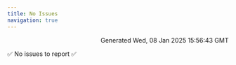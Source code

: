 ```yaml
---
title: No Issues
navigation: true
---
```


<p style="text-align:right;color:#cccs">
Generated Wed, 08 Jan 2025 15:56:43 GMT
</p>
<p>✅ No issues to report ✅</p>



